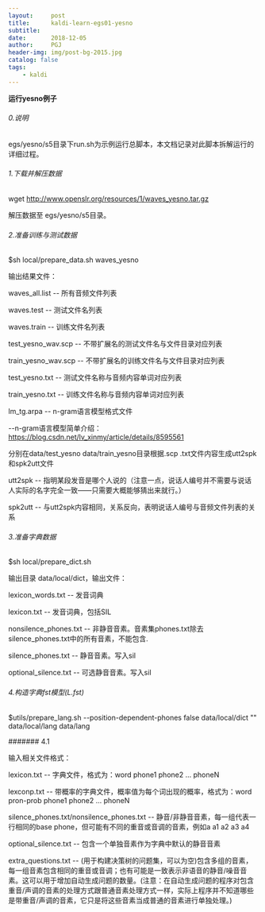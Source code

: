 ```yaml
---
layout:     post
title:      kaldi-learn-egs01-yesno
subtitle:    
date:       2018-12-05
author:     PGJ
header-img: img/post-bg-2015.jpg
catalog: false
tags:
    - kaldi
---
```


**运行yesno例子**

###### 0.说明
egs/yesno/s5目录下run.sh为示例运行总脚本，本文档记录对此脚本拆解运行的详细过程。

###### 1.下载并解压数据
wget http://www.openslr.org/resources/1/waves_yesno.tar.gz

解压数据至 egs/yesno/s5目录。

###### 2.准备训练与测试数据

$sh local/prepare_data.sh waves_yesno

输出结果文件：

waves_all.list -- 所有音频文件列表

waves.test -- 测试文件名列表

waves.train -- 训练文件名列表

test_yesno_wav.scp -- 不带扩展名的测试文件名与文件目录对应列表

train_yesno_wav.scp -- 不带扩展名的训练文件名与文件目录对应列表

test_yesno.txt -- 测试文件名称与音频内容单词对应列表

train_yesno.txt -- 训练文件名称与音频内容单词对应列表

lm_tg.arpa -- n-gram语言模型格式文件

--n-gram语言模型简单介绍：https://blog.csdn.net/lv_xinmy/article/details/8595561


分别在data/test_yesno data/train_yesno目录根据.scp .txt文件内容生成utt2spk和spk2utt文件

utt2spk -- 指明某段发音是哪个人说的（注意一点，说话人编号并不需要与说话人实际的名字完全一致——只需要大概能够猜出来就行。）

spk2utt -- 与utt2spk内容相同，关系反向，表明说话人编号与音频文件列表的关系

###### 3.准备字典数据

$sh local/prepare_dict.sh

输出目录 data/local/dict，输出文件：

lexicon_words.txt -- 发音词典

lexicon.txt -- 发音词典，包括SIL

nonsilence_phones.txt -- 非静音音素。音素集phones.txt除去silence_phones.txt中的所有音素，不能包含<eps>.

silence_phones.txt -- 静音音素。写入sil

optional_silence.txt -- 可选静音音素。写入sil

###### 4.构造字典fst模型(L.fst)

$utils/prepare_lang.sh --position-dependent-phones false data/local/dict "<SIL>" data/local/lang data/lang

####### 4.1

输入相关文件格式：

lexicon.txt -- 字典文件，格式为：word phone1 phone2 ... phoneN

lexconp.txt -- 带概率的字典文件，概率值为每个词出现的概率，格式为：word pron-prob phone1 phone2 ... phoneN
               
silence_phones.txt/nonsilence_phones.txt -- 静音/非静音音素，每一组代表一行相同的base phone，但可能有不同的重音或音调的音素，例如a a1 a2 a3 a4

optional_silence.txt -- 包含一个单独音素作为字典中默认的静音音素

extra_questions.txt -- (用于构建决策树的问题集，可以为空)包含多组的音素，每一组音素包含相同的重音或音调；也有可能是一致表示非语音的静音/噪音音素。这可以用于增加自动生成问题的数量。(注意：在自动生成问题的程序对包含重音/声调的音素的处理方式跟普通音素处理方式一样，实际上程序并不知道哪些是带重音/声调的音素，它只是将这些音素当成普通的音素进行单独处理。)

